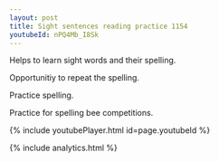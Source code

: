 ```yaml
---
layout: post
title: Sight sentences reading practice 1154
youtubeId: nPQ4Mb_I8Sk
---
```

 
 
Helps to learn sight words and their spelling.

Opportunitiy to repeat the spelling. 

Practice spelling. 
 
Practice for spelling bee competitions. 
 
{% include youtubePlayer.html id=page.youtubeId %}
 
 
{% include analytics.html %}